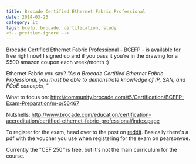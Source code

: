```yaml
---
title: Brocade Certified Ethernet Fabric Professional
date: 2014-03-25
category: it
tags: bcefp, brocade, certification, study
<!-- prettier-ignore -->
---
```


Brocade Certified Ethernet Fabric Professional - BCEFP - is available for free right now! I signed up and if you pass it you're in the drawing for a $500 amazon coupon each week/month :)

Ethernet Fabric you say? _"As a Brocade Certified Ethernet Fabric Professional, you must be able to demonstrate knowledge of IP, SAN, and FCoE concepts, "_

What to focus on: <http://community.brocade.com/t5/Certification/BCEFP-Exam-Preparation/m-p/56467>

Nutshells: <http://www.brocade.com/education/certification-accreditation/certified-ethernet-fabric-professional/index.page>

To register for the exam, head over to the post on [reddit](http://www.reddit.com/r/networking/comments/21b740/brocade_giving_away_a_free_certification_brocade/ "http://www.reddit.com/r/networking/comments/21b740/brocade_giving_away_a_free_certification_brocade/"). Basically there's a pdf with the voucher you use when registering for the exam on pearsonvue.

Currently the "CEF 250" is free, but it's not the main curriculum for the course.
